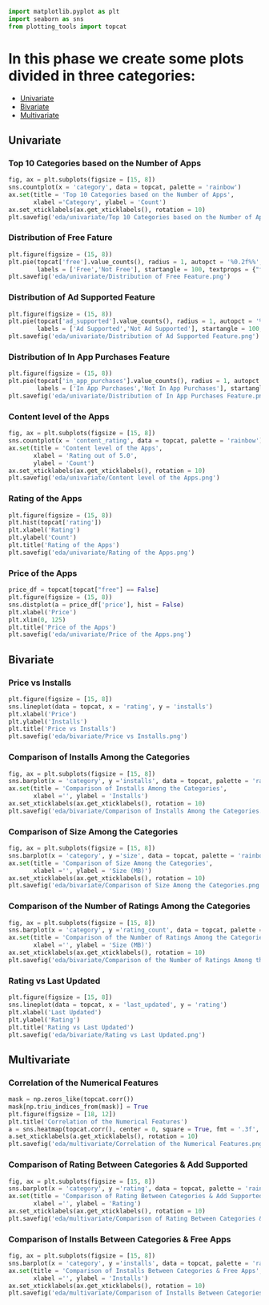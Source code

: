 ```python
import matplotlib.pyplot as plt
import seaborn as sns
from plotting_tools import topcat
```

# In this phase we create some plots divided in three categories: 

- [Univariate](#Univariate)
- [Bivariate](#Bivariate)
- [Multivariate](#Multivariate)

## Univariate

### Top 10 Categories based on the Number of Apps
```python
fig, ax = plt.subplots(figsize = [15, 8])
sns.countplot(x = 'category', data = topcat, palette = 'rainbow')
ax.set(title = 'Top 10 Categories based on the Number of Apps',
       xlabel ='Category', ylabel = 'Count')
ax.set_xticklabels(ax.get_xticklabels(), rotation = 10)
plt.savefig('eda/univariate/Top 10 Categories based on the Number of Apps.png')
```
### Distribution of Free Fature
```python
plt.figure(figsize = (15, 8))
plt.pie(topcat['free'].value_counts(), radius = 1, autopct = '%0.2f%%', explode = [0.1, 0.4], 
        labels = ['Free','Not Free'], startangle = 100, textprops = {"fontsize": 15})
plt.savefig('eda/univariate/Distribution of Free Feature.png')
``` 
### Distribution of Ad Supported Feature
```python
plt.figure(figsize = (15, 8))
plt.pie(topcat['ad_supported'].value_counts(), radius = 1, autopct = '%0.2f%%', explode = [0.1, 0.15], 
        labels = ['Ad Supported','Not Ad Supported'], startangle = 100, textprops = {"fontsize": 15});
plt.savefig('eda/univariate/Distribution of Ad Supported Feature.png')
```
### Distribution of In App Purchases Feature
```python
plt.figure(figsize = (15, 8))
plt.pie(topcat['in_app_purchases'].value_counts(), radius = 1, autopct = '%0.2f%%', explode = [0.1, 0.3], 
        labels = ['In App Purchases','Not In App Purchases'], startangle = 100, textprops = {"fontsize": 15});
plt.savefig('eda/univariate/Distribution of In App Purchases Feature.png')
```
### Content level of the Apps
```python
fig, ax = plt.subplots(figsize = [15, 8])
sns.countplot(x = 'content_rating', data = topcat, palette = 'rainbow')
ax.set(title = 'Content level of the Apps', 
       xlabel = 'Rating out of 5.0',
       ylabel = 'Count')
ax.set_xticklabels(ax.get_xticklabels(), rotation = 10)
plt.savefig('eda/univariate/Content level of the Apps.png')
```
### Rating of the Apps
```python
plt.figure(figsize = (15, 8))
plt.hist(topcat['rating'])
plt.xlabel('Rating')
plt.ylabel('Count')
plt.title('Rating of the Apps')
plt.savefig('eda/univariate/Rating of the Apps.png')
```
### Price of the Apps
```python
price_df = topcat[topcat["free"] == False]
plt.figure(figsize = (15, 8))
sns.distplot(a = price_df['price'], hist = False)
plt.xlabel('Price')
plt.xlim(0, 125)
plt.title('Price of the Apps')
plt.savefig('eda/univariate/Price of the Apps.png')
```

## Bivariate

### Price vs Installs
```python
plt.figure(figsize = [15, 8])
sns.lineplot(data = topcat, x = 'rating', y = 'installs')
plt.xlabel('Price')
plt.ylabel('Installs')
plt.title('Price vs Installs')
plt.savefig('eda/bivariate/Price vs Installs.png')
```
### Comparison of Installs Among the Categories
```python
fig, ax = plt.subplots(figsize = [15, 8])
sns.barplot(x = 'category', y ='installs', data = topcat, palette = 'rainbow')
ax.set(title = 'Comparison of Installs Among the Categories',
       xlabel ='', ylabel = 'Installs')
ax.set_xticklabels(ax.get_xticklabels(), rotation = 10)
plt.savefig('eda/bivariate/Comparison of Installs Among the Categories.png')
```
### Comparison of Size Among the Categories
```python
fig, ax = plt.subplots(figsize = [15, 8])
sns.barplot(x = 'category', y ='size', data = topcat, palette = 'rainbow')
ax.set(title = 'Comparison of Size Among the Categories',
       xlabel ='', ylabel = 'Size (MB)')
ax.set_xticklabels(ax.get_xticklabels(), rotation = 10)
plt.savefig('eda/bivariate/Comparison of Size Among the Categories.png')
```
### Comparison of the Number of Ratings Among the Categories
```python
fig, ax = plt.subplots(figsize = [15, 8])
sns.barplot(x = 'category', y ='rating_count', data = topcat, palette = 'rainbow')
ax.set(title = 'Comparison of the Number of Ratings Among the Categories',
       xlabel ='', ylabel = 'Size (MB)')
ax.set_xticklabels(ax.get_xticklabels(), rotation = 10)
plt.savefig('eda/bivariate/Comparison of the Number of Ratings Among the Categories.png')
```
### Rating vs Last Updated
```python
plt.figure(figsize = [15, 8])
sns.lineplot(data = topcat, x = 'last_updated', y = 'rating')
plt.xlabel('Last Updated')
plt.ylabel('Rating')
plt.title('Rating vs Last Updated')
plt.savefig('eda/bivariate/Rating vs Last Updated.png')
```

## Multivariate

### Correlation of the Numerical Features
```python
mask = np.zeros_like(topcat.corr())
mask[np.triu_indices_from(mask)] = True
plt.figure(figsize = [18, 12])
plt.title('Correlation of the Numerical Features')
a = sns.heatmap(topcat.corr(), center = 0, square = True, fmt = '.3f', annot = True, mask = mask)
a.set_xticklabels(a.get_xticklabels(), rotation = 10)
plt.savefig('eda/multivariate/Correlation of the Numerical Features.png')
```
### Comparison of Rating Between Categories & Add Supported
```python
fig, ax = plt.subplots(figsize = [15, 8])
sns.barplot(x = 'category', y ='rating', data = topcat, palette = 'rainbow', hue  = 'ad_supported')
ax.set(title = 'Comparison of Rating Between Categories & Add Supported',
       xlabel ='', ylabel = 'Rating')
ax.set_xticklabels(ax.get_xticklabels(), rotation = 10)
plt.savefig('eda/multivariate/Comparison of Rating Between Categories & Add Supported.png')
```
### Comparison of Installs Between Categories & Free Apps
```python
fig, ax = plt.subplots(figsize = [15, 8])
sns.barplot(x = 'category', y ='installs', data = topcat, palette = 'rainbow', hue = 'free')
ax.set(title = 'Comparison of Installs Between Categories & Free Apps',
       xlabel ='', ylabel = 'Installs')
ax.set_xticklabels(ax.get_xticklabels(), rotation = 10)
plt.savefig('eda/multivariate/Comparison of Installs Between Categories & Free Apps.png')
```
